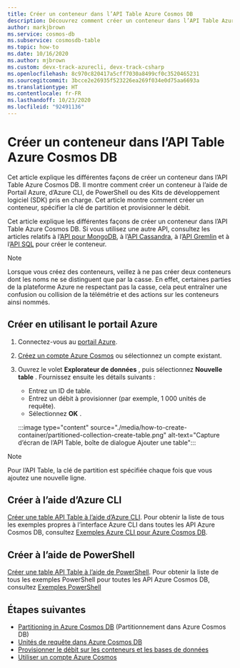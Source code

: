 ```yaml
---
title: Créer un conteneur dans l’API Table Azure Cosmos DB
description: Découvrez comment créer un conteneur dans l’API Table Azure Cosmos DB avec le portail Azure et les Kits de développement logiciel (SDK) .Net, Java, Python, Node.js ou autres.
author: markjbrown
ms.service: cosmos-db
ms.subservice: cosmosdb-table
ms.topic: how-to
ms.date: 10/16/2020
ms.author: mjbrown
ms.custom: devx-track-azurecli, devx-track-csharp
ms.openlocfilehash: 8c970c820417a5cff7030a8499cf0c3520465231
ms.sourcegitcommit: 3bcce2e26935f523226ea269f034e0d75aa6693a
ms.translationtype: HT
ms.contentlocale: fr-FR
ms.lasthandoff: 10/23/2020
ms.locfileid: "92491136"
---
```

# <a name="create-a-container-in-azure-cosmos-db-table-api"></a>Créer un conteneur dans l’API Table Azure Cosmos DB

Cet article explique les différentes façons de créer un conteneur dans l’API Table Azure Cosmos DB. Il montre comment créer un conteneur à l’aide de Portail Azure, d’Azure CLI, de PowerShell ou des Kits de développement logiciel (SDK) pris en charge. Cet article montre comment créer un conteneur, spécifier la clé de partition et provisionner le débit.

Cet article explique les différentes façons de créer un conteneur dans l’API Table Azure Cosmos DB. Si vous utilisez une autre API, consultez les articles relatifs à l’[API pour MongoDB](how-to-create-container-mongodb.md), à l’[API Cassandra](how-to-create-container-cassandra.md), à l’[API Gremlin](how-to-create-container-gremlin.md) et à l’[API SQL](how-to-create-container.md) pour créer le conteneur.

> [!NOTE]
> Lorsque vous créez des conteneurs, veillez à ne pas créer deux conteneurs dont les noms ne se distinguent que par la casse. En effet, certaines parties de la plateforme Azure ne respectant pas la casse, cela peut entraîner une confusion ou collision de la télémétrie et des actions sur les conteneurs ainsi nommés.

## <a name="create-using-azure-portal"></a><a id="portal-table"></a>Créer en utilisant le portail Azure

1. Connectez-vous au [portail Azure](https://portal.azure.com/).

1. [Créez un compte Azure Cosmos](create-table-dotnet.md#create-a-database-account) ou sélectionnez un compte existant.

1. Ouvrez le volet **Explorateur de données** , puis sélectionnez **Nouvelle table** . Fournissez ensuite les détails suivants :

   * Entrez un ID de table.
   * Entrez un débit à provisionner (par exemple, 1 000 unités de requête).
   * Sélectionnez **OK** .

    :::image type="content" source="./media/how-to-create-container/partitioned-collection-create-table.png" alt-text="Capture d’écran de l’API Table, boîte de dialogue Ajouter une table":::

> [!Note]
> Pour l’API Table, la clé de partition est spécifiée chaque fois que vous ajoutez une nouvelle ligne.

## <a name="create-using-azure-cli"></a><a id="cli-mongodb"></a>Créer à l’aide d’Azure CLI

[Créer une table API Table à l’aide d’Azure CLI](./scripts/cli/table/create.md). Pour obtenir la liste de tous les exemples propres à l’interface Azure CLI dans toutes les API Azure Cosmos DB, consultez [Exemples Azure CLI pour Azure Cosmos DB](cli-samples.md).

## <a name="create-using-powershell"></a>Créer à l’aide de PowerShell

[Créer une table API Table à l’aide de PowerShell](./scripts/powershell/table/create.md). Pour obtenir la liste de tous les exemples PowerShell pour toutes les API Azure Cosmos DB, consultez [Exemples PowerShell](powershell-samples.md)

## <a name="next-steps"></a>Étapes suivantes

* [Partitioning in Azure Cosmos DB](partitioning-overview.md) (Partitionnement dans Azure Cosmos DB)
* [Unités de requête dans Azure Cosmos DB](request-units.md)
* [Provisionner le débit sur les conteneurs et les bases de données](set-throughput.md)
* [Utiliser un compte Azure Cosmos](./account-databases-containers-items.md)